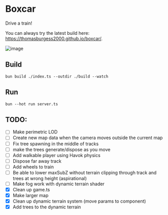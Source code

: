 # Boxcar

Drive a train!

You can always try the latest build here: https://thomasburgess2000.github.io/boxcar/.

![image](https://github.com/ThomasBurgess2000/boxcar/assets/14812407/4969bde8-4864-492e-b2f5-e5f6c755922c)

## Build

`bun build ./index.ts --outdir ./build --watch`

## Run

`bun --hot run server.ts`


## TODO:
- [ ] Make perimetric LOD
- [ ] Create new map data when the camera moves outside the current map
- [ ] Fix tree spawning in the middle of tracks
- [ ] make the trees generate/dispose as you move
- [ ] Add walkable player using Havok physics
- [ ] Dispose far away track
- [ ] Add wheels to train
- [ ] Be able to lower maxSubZ without terrain clipping through track and trees at wrong height (aspirational)
- [ ] Make fog work with dynamic terrain shader
- [x] Clean up game.ts
- [x] Make larger map
- [x] Clean up dynamic terrain system (move params to component)
- [x] Add trees to the dynamic terrain

